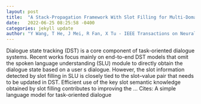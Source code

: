 ```yaml
---
layout: post
title:  "A Stack-Propagation Framework With Slot Filling for Multi-Domain Dialogue State Tracking"
date:   2022-06-25 08:25:58 -0400
categories: jekyll update
author: "Y Wang, T He, J Mei, R Fan, X Tu - IEEE Transactions on Neural Networks and …, 2022"
---
```

Dialogue state tracking (DST) is a core component of task-oriented dialogue systems. Recent works focus mainly on end-to-end DST models that omit the spoken language understanding (SLU) module to directly obtain the dialogue state based on a user s dialogue. However, the slot information detected by slot filling in SLU is closely tied to the slot–value pair that needs to be updated in DST. Efficient use of the key slot semantic knowledge obtained by slot filling contributes to improving the …
Cites: ‪A simple language model for task-oriented dialogue‬  